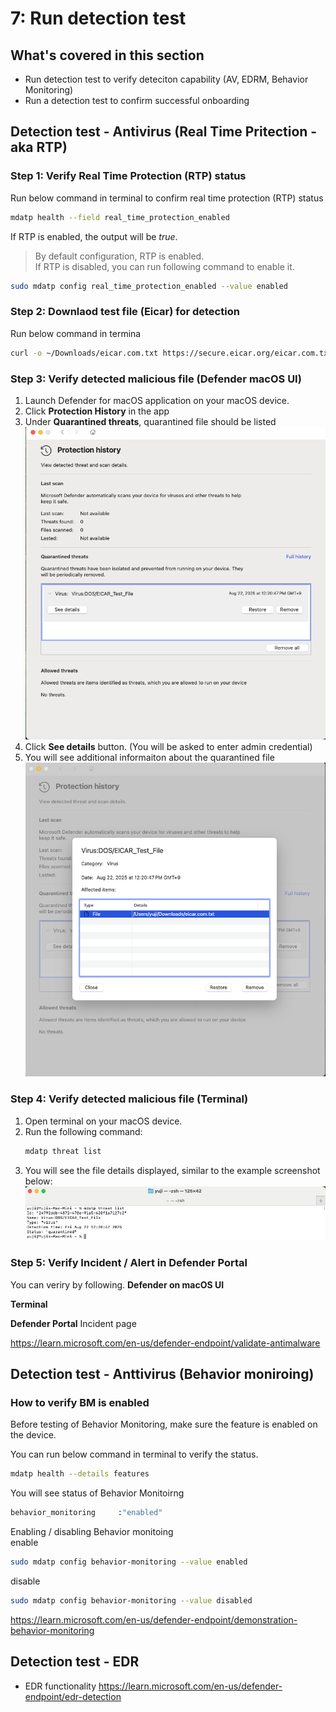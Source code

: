 # 7: Run detection test

## What's covered in this section
- Run detection test to verify deteciton capability (AV, EDRM, Behavior Monitoring)
- Run a detection test to confirm successful onboarding

## Detection test - Antivirus (Real Time Pritection - aka RTP)

### Step 1: Verify Real Time Protection (RTP) status
Run below command in terminal to confirm real time protection (RTP) status
```sh
mdatp health --field real_time_protection_enabled
```
If RTP is enabled, the output will be *true*.  

> By default configuration, RTP is enabled.  
> If RTP is disabled, you can run following command to enable it.
```sh
sudo mdatp config real_time_protection_enabled --value enabled
```

### Step 2: Downlaod test file (Eicar) for detection
Run below command in termina
```sh
curl -o ~/Downloads/eicar.com.txt https://secure.eicar.org/eicar.com.txt
```

### Step 3: Verify detected malicious file (Defender macOS UI)

1. Launch Defender for macOS application on your macOS device.
2. Click **Protection History** in the app
3. Under **Quarantined threats**, quarantined file should be listed
   ![image alt](https://github.com/yujiaoMSFT/Microsoft-Defender-For-Endpoint/blob/1d7a74bf9fe05a45b09bd40c21226cc70fae31e7/Images/macOS/AVDetection-macOS1.png)
4. Click **See details** button. (You will be asked to enter admin credential)
5. You will see additional informaiton about the quarantined file
   ![image alt](https://github.com/yujiaoMSFT/Microsoft-Defender-For-Endpoint/blob/1d7a74bf9fe05a45b09bd40c21226cc70fae31e7/Images/macOS/AVDetection-macOS2.png)

### Step 4: Verify detected malicious file (Terminal)
1. Open terminal on your macOS device.
2. Run the following command:
   ```sh
   mdatp threat list
   ```
3. You will see the file details displayed, similar to the example screenshot below:
   ![image alt](https://github.com/yujiaoMSFT/Microsoft-Defender-For-Endpoint/blob/1d7a74bf9fe05a45b09bd40c21226cc70fae31e7/Images/macOS/AVDetection-CLI1.png)

### Step 5: Verify Incident / Alert in Defender Portal

You can veriry by following.
**Defender on macOS UI**


**Terminal**  

**Defender Portal**
Incident page

https://learn.microsoft.com/en-us/defender-endpoint/validate-antimalware

## Detection test -  Anttivirus (Behavior moniroing)

### How to verify BM is enabled
Before testing of Behavior Monitoring, make sure the feature is enabled on the device.

You can run below command in terminal to verify the status.
```sh
mdatp health --details features
```
You will see status of Behavior Monitoirng
```sh
behavior_monitoring     :"enabled"
```
Enabling / disabling Behavior monitoing  
enable
```sh
sudo mdatp config behavior-monitoring --value enabled
```
disable
```sh
sudo mdatp config behavior-monitoring --value disabled
```

https://learn.microsoft.com/en-us/defender-endpoint/demonstration-behavior-monitoring

## Detection test - EDR
- EDR functionality
https://learn.microsoft.com/en-us/defender-endpoint/edr-detection
